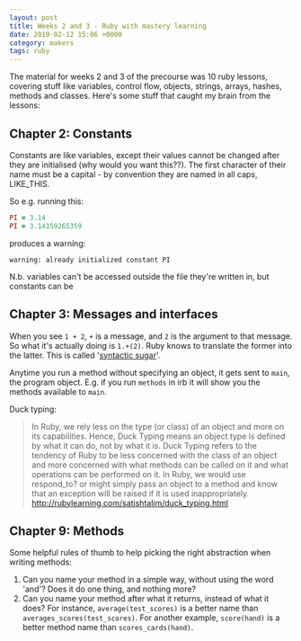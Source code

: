 ```yaml
---
layout: post
title: Weeks 2 and 3 - Ruby with mastery learning
date: 2019-02-12 15:06 +0000
category: makers
tags: ruby
---
```


The material for weeks 2 and 3 of the precourse was 10 ruby lessons, covering
stuff like variables, control flow, objects, strings, arrays, hashes, methods
and classes. Here's some stuff that caught my brain from the lessons:

## Chapter 2: Constants

Constants are like variables, except their values cannot be changed after they
are initialised (why would you want this??). The first character of their name
must be a capital - by convention they are named in all caps, LIKE\_THIS.  

So e.g. running this:
```ruby
PI = 3.14
PI = 3.14159265359
```
produces a warning:  
```
warning: already initialized constant PI
```

N.b. variables can't be accessed outside the file they're written in, but
constants can be

## Chapter 3: Messages and interfaces

When you see `1 + 2`, `+` is a message, and `2` is the argument to that message.
So what it's actually doing is `1.+(2)`. Ruby knows to translate the former into
the latter. This is called '[syntactic sugar][wp-syntactic-sugar]'.

Anytime you run a method without specifying an object, it gets sent to `main`,
the program object. E.g. if you run `methods` in irb it will show you the
methods available to `main`.

Duck typing:
> In Ruby, we rely less on the type (or class) of an object and more on its
> capabilities. Hence, Duck Typing means an object type is defined by what it
> can do, not by what it is. Duck Typing refers to the tendency of Ruby to be
> less concerned with the class of an object and more concerned with what
> methods can be called on it and what operations can be performed on it. In
> Ruby, we would use respond\_to? or might simply pass an object to a method and
> know that an exception will be raised if it is used inappropriately.
<http://rubylearning.com/satishtalim/duck_typing.html>

## Chapter 9: Methods

Some helpful rules of thumb to help picking the right abstraction when writing
methods:
1. Can you name your method in a simple way, without using the word 'and'? Does
   it do one thing, and nothing more?
2. Can you name your method after what it returns, instead of what it does? For
   instance, `average(test_scores)` is a better name than
   `averages_scores(test_scores)`. For another example, `score(hand)` is a
   better method name than `scores_cards(hand)`.

[wp-syntactic-sugar]:https://en.wikipedia.org/wiki/Syntactic_sugar
